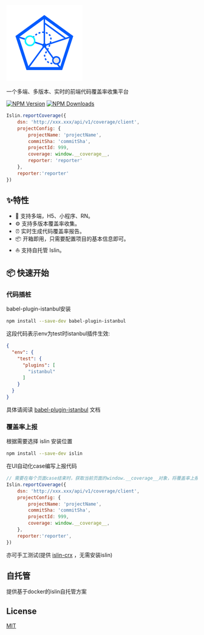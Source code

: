 [![Islin Logo](./logo.png)](https://www.npmjs.com/package/islin)

一个多端、多版本、实时的前端代码覆盖率收集平台

[![NPM Version][npm-image]][npm-url]
[![NPM Downloads][downloads-image]][downloads-url]

```js
Islin.reportCoverage({
    dsn: 'http://xxx.xxx/api/v1/coverage/client',
    projectConfig: {
        projectName: 'projectName',
        commitSha: 'commitSha',
        projectId: 999,
        coverage: window.__coverage__,
        reporter: 'reporter'
    },
    reporter:'reporter'
})
```

## ✨特性

- 🌈 支持多端，H5、小程序、RN。
- ⚙️ 支持多版本覆盖率收集。
- ⏰ 实时生成代码覆盖率报告。
- 📦 开箱即用，只需要配置项目的基本信息即可。
- ⛵️ 支持自托管 Islin。

## 📦 快速开始

### 代码插桩
babel-plugin-istanbul安装
```bash
npm install --save-dev babel-plugin-istanbul
```

这段代码表示env为test时istanbul插件生效:

```json
{
  "env": {
    "test": {
      "plugins": [
        "istanbul"
      ]
    }
  }
}
```

具体请阅读 [babel-plugin-istanbul](https://github.com/istanbuljs/babel-plugin-istanbul) 文档

### 覆盖率上报

根据需要选择 islin 安装位置

```bash
npm install --save-dev islin
```

在UI自动化case编写上报代码
```js
// 需要在每个页面case结束时，获取当前页面的window.__coverage__对象，将覆盖率上报。
Islin.reportCoverage({
    dsn: 'http://xxx.xxx/api/v1/coverage/client',
    projectConfig: {
        projectName: 'projectName',
        commitSha: 'commitSha',
        projectId: 999,
        coverage: window.__coverage__,
    },
    reporter:'reporter',
})
```

亦可手工测试(提供 [islin-crx](https://github.com/islin999/islin-crx) ，无需安装islin)

## 自托管

提供基于docker的islin自托管方案

## License

[MIT](LICENSE)


[npm-image]: https://img.shields.io/npm/v/islin.svg

[npm-url]: https://www.npmjs.com/package/islin

[downloads-image]: https://img.shields.io/npm/dm/islin.svg

[downloads-url]: https://npmcharts.com/compare/islin?minimal=true